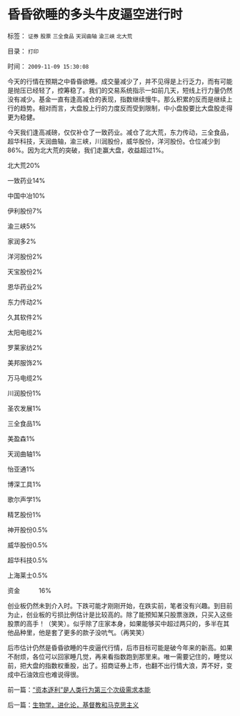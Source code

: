 # 昏昏欲睡的多头牛皮逼空进行时

标签： `证券` `股票` `三全食品` `天润曲轴` `渝三峡` `北大荒` 

目录： `打印`

时间： `2009-11-09 15:30:08`

今天的行情在预期之中昏昏欲睡。成交量减少了，并不见得是上行乏力，而有可能是抛压已经轻了，控筹稳了。我们的交易系统指示一如前几天，短线上行力量仍然没有减少。基金一直有逢高减仓的表现，指数继续慢牛。那么积累的反而是继续上行的趋势。相对而言，大盘股上行的力度反而受到限制，中小盘股要比大盘股走得更为稳健。

今天我们逢高减磅，仅仅补仓了一致药业。减仓了北大荒，东力传动，三全食品，超华科技，天润曲轴，渝三峡，川润股份，威华股份，洋河股份。仓位减少到86%。因为北大荒的突破，我们走赢大盘，收益超过1%。

北大荒20%

一致药业14%

中国中冶10%

伊利股份7%

渝三峡5%

家润多2%

洋河股份2%

天宝股份2%

恩华药业2%

东力传动2%

久其软件2%

太阳电缆2%

罗莱家纺2%

美邦服饰2%

万马电缆2%

川润股份1%

圣农发展1%

三全食品1%

美盈森1%

天润曲轴1%

怡亚通1%

博深工具1%

歌尔声学1%

精艺股份1%

神开股份0.5%

威华股份0.5%

超华科技0.5%

上海莱士0.5%

资金　　　16%

创业板仍然未到介入时。下跌可能才刚刚开始，在跌实前，笔者没有兴趣。到目前为止，创业板的亏损比例估计是比较高的。除了能预知某只股票涨跌，只买入这些股票的高手！（笑笑）。似乎除了庄家本身，如果能够买中超过两只的，多半在其他品种里，他是套了更多的款子没吭气。（再笑笑）

后市估计仍然是昏昏欲睡的牛皮逼代行情，后市目标可能是破今年来的新高。如果不耐烦，各位可以回家睡几觉，再来看指数跑到那里来。唯一需要记住的，睡觉以前，把大盘的指数权重股，出了。招商证券上市，也翻不出行情大浪，弄不好，变成中石油效应也难说得很。



前一篇：[“资本逐利”是人类行为第三个次级需求本能](../../../2009/11/9/“资本逐利”是人类行为第三个次级需求本能.md)

后一篇：[生物学，进化论，基督教和马克思主义](../../../2009/11/9/生物学，进化论，基督教和马克思主义.md)